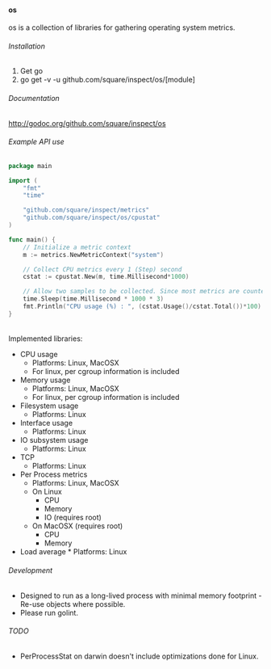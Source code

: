 #### os
os is a collection of libraries for gathering operating system metrics.

  
###### Installation
1. Get go
2. go get -v -u github.com/square/inspect/os/[module]

###### Documentation
http://godoc.org/github.com/square/inspect/os

###### Example API use 
```go
package main

import (
	"fmt"
	"time"

	"github.com/square/inspect/metrics"
	"github.com/square/inspect/os/cpustat"
)

func main() {
	// Initialize a metric context
	m := metrics.NewMetricContext("system")

	// Collect CPU metrics every 1 (Step) second
	cstat := cpustat.New(m, time.Millisecond*1000)

	// Allow two samples to be collected. Since most metrics are counters.
	time.Sleep(time.Millisecond * 1000 * 3)
	fmt.Println("CPU usage (%) : ", (cstat.Usage()/cstat.Total())*100)
}
```

######
Implemented libraries:
   * CPU usage 
      * Platforms: Linux, MacOSX
      * For linux, per cgroup information is included
   * Memory usage
      * Platforms: Linux, MacOSX
      * For linux, per cgroup information is included
   * Filesystem usage
      * Platforms: Linux
   * Interface usage
      * Platforms: Linux
   * IO subsystem usage
      * Platforms: Linux
   * TCP
      * Platforms: Linux
   * Per Process metrics
     * Platforms: Linux, MacOSX
     * On Linux
       * CPU
       * Memory
       * IO (requires root)
     * On MacOSX (requires root)
       * CPU
       * Memory
   * Load average
    * Platforms: Linux
    
###### Development
  * Designed to run as a long-lived process with minimal memory footprint - Re-use objects where possible.
  * Please run golint.

###### TODO
  * PerProcessStat on darwin doesn't include optimizations done for Linux. 
